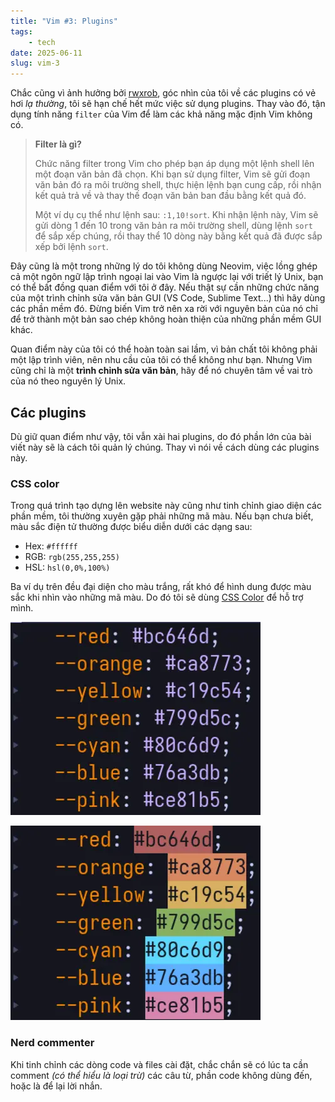 ```yaml
---
title: "Vim #3: Plugins"
tags:
    - tech
date: 2025-06-11
slug: vim-3
---
```

Chắc cũng vì ảnh hưởng bởi [rwxrob](https://linktr.ee/rwxrob), góc nhìn của tôi về các plugins có vẻ hơi _lạ thường_, tôi sẽ hạn chế hết mức việc sử dụng plugins. Thay vào đó, tận dụng tính năng `filter` của Vim để làm các khả năng mặc định Vim không có.

> **Filter là gì?**
>
> Chức năng filter trong Vim cho phép bạn áp dụng một lệnh shell lên một đoạn văn bản đã chọn. Khi bạn sử dụng filter, Vim sẽ gửi đoạn văn bản đó ra môi trường shell, thực hiện lệnh bạn cung cấp, rồi nhận kết quả trả về và thay thế đoạn văn bản ban đầu bằng kết quả đó.
>
> Một ví dụ cụ thể như lệnh sau: `:1,10!sort`. Khi nhận lệnh này, Vim sẽ gửi dòng 1 đến 10 trong văn bản ra môi trường shell, dùng lệnh `sort` để sắp xếp chúng, rồi thay thể 10 dòng này bằng kết quả đã được sắp xếp bởi lệnh `sort`.

Đây cũng là một trong những lý do tôi không dùng Neovim, việc lồng ghép cả một ngôn ngữ lập trình ngoại lai vào Vim là ngược lại với triết lý Unix, bạn có thể bất đồng quan điểm với tôi ở đây. Nếu thật sự cần những chức năng của một trình chỉnh sửa văn bản GUI (VS Code, Sublime Text...) thì hãy dùng các phần mềm đó. Đừng biến Vim trở nên xa rời với nguyên bản của nó chỉ để trở thành một bản sao chép không hoàn thiện của những phần mềm GUI khác.

Quan điểm này của tôi có thể hoàn toàn sai lầm, vì bản chất tôi không phải một lập trình viên, nên nhu cầu của tôi có thể không như bạn. Nhưng Vim cũng chỉ là một **trình chỉnh sửa văn bản**, hãy để nó chuyên tâm về vai trò của nó theo nguyên lý Unix.

## Các plugins

Dù giữ quan điểm như vậy, tôi vẫn xài hai plugins, do đó phần lớn của bài viết này sẽ là cách tôi quản lý chúng. Thay vì nói về cách dùng các plugins này.

### CSS color

Trong quá trình tạo dựng lên website này cũng như tinh chỉnh giao diện các phần mềm, tôi thường xuyên gặp phải những mã màu. Nếu bạn chưa biết, màu sắc điện tử thường được biểu diễn dưới các dạng sau:

* Hex: `#ffffff`
* RGB: `rgb(255,255,255)`
* HSL: `hsl(0,0%,100%)`

Ba ví dụ trên đều đại diện cho màu trắng, rất khó để hình dung được màu sắc khi nhìn vào những mã màu. Do đó tôi sẽ dùng [CSS Color](https://github.com/ap/vim-css-color) để hỗ trợ mình.

![no CSS Color](no-css-color.webp)

![CSS Color](css-color.webp)

### Nerd commenter
Khi tinh chỉnh các dòng code và files cài đặt, chắc chắn sẽ có lúc ta cần comment _(có thể hiểu là loại trừ)_ các câu từ, phần code không dùng đến, hoặc là để lại lời nhắn.
